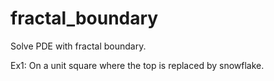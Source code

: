 # fractal_boundary
Solve PDE with fractal boundary. 

Ex1: On a unit square where the top is replaced by snowflake. 


